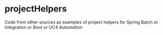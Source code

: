 # projectHelpers
Code from other sources as examples of project helpers for Spring Batch or Integration or Boot or UC4 Automation
